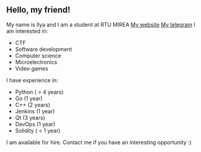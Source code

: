 ## Hello, my friend!
My name is Ilya and I am a student at RTU MIREA
[My website](http://theonewhowaits.ru)
[My telegram](https://t.me/lukavanhorn)
I am interested in:
- CTF
- Software development
- Computer science
- Microelectronics
- Video games

I have experience in:
- Python ( > 4 years)
- Go (1 year)
- C++ (2 years)
- Jenkins (1 year)
- Qt (3 years)
- DevOps (1 year)
- Solidity ( < 1 year)

I am available for hire. Contact me if you have an interesting opportunity :)
